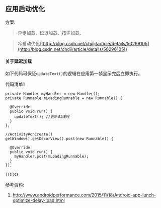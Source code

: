 ## 应用启动优化

方案:

> 异步加载、延迟加载、按需加载、

> 冷启动优化([http://blog.csdn.net/chdjj/article/details/50296105](http://blog.csdn.net/chdjj/article/details/50296105))


#### 关于延迟加载

如下代码可保证`updateText()`的逻辑在应用第一帧显示完后立即执行。

代码清单1

```
private Handler myHandler = new Handler();
private Runnable mLoadingRunnable = new Runnable() {

  @Override
  public void run() {
    updateText(); //更新UI线程
  }
};

//Activity#onCreate()
getWindow().getDecorView().post(new Runnable() {

  @Override
  public void run() {
    myHandler.post(mLoadingRunnable);
  }
});

```

TODO

参考资料:

1. http://www.androidperformance.com/2015/11/18/Android-app-lunch-optimize-delay-load.html
